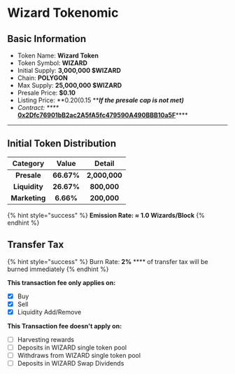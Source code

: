# Wizard Tokenomic

## ​Basic Information

* Token Name: **Wizard Token**
* Token Symbol: **WIZARD**
* Initial Supply: **3,000,000 $WIZARD**
* Chain: **POLYGON**
* Max Supply: **25,000,000 $WIZARD**
* Presale Price: **$0.10**
* Listing Price: **$0.20 ($0.15 **_**If the presale cap is not met)**_
* _Contract: ****_ [**0x2Dfc76901bB2ac2A5fA5fc479590A490BBB10a5F**](wizard-tokenomic.md#basic-information)****

****

## **Initial Token Distribution**

|    Category   |    Value   |     Detail    |
| :-----------: | :--------: | :-----------: |
|  **Presale**  | **66.67%** | **2,000,000** |
| **Liquidity** | **26.67%** |  **800,000**  |
| **Marketing** |  **6.66%** |  **200,000**  |



{% hint style="success" %}
**Emission Rate: ≈ 1.0 Wizards/Block**
{% endhint %}



## Transfer Tax <a href="#transfer-tax" id="transfer-tax"></a>

{% hint style="success" %}
Burn Rate: **2%** **** of transfer tax will be burned immediately
{% endhint %}

**This transaction fee only applies on:**

* [x] Buy
* [x] Sell
* [x] Liquidity Add/Remove

**This Transaction fee doesn't apply on:**

* [ ] Harvesting rewards
* [ ] Deposits in WIZARD single token pool
* [ ] Withdraws from WIZARD single token pool
* [ ] Deposits in WIZARD Swap Dividends
